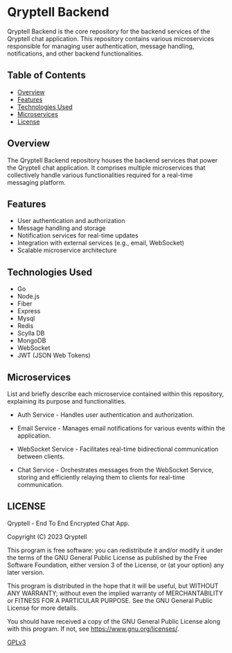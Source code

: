 # Qryptell Backend

Qryptell Backend is the core repository for the backend services of the Qryptell chat application. This repository contains various microservices responsible for managing user authentication, message handling, notifications, and other backend functionalities.

## Table of Contents
- [Overview](#overview)
- [Features](#features)
- [Technologies Used](#technologies-used)
- [Microservices](#microservices)
- [License](#license)

## Overview

The Qryptell Backend repository houses the backend services that power the Qryptell chat application. It comprises multiple microservices that collectively handle various functionalities required for a real-time messaging platform.

## Features

* User authentication and authorization
* Message handling and storage
* Notification services for real-time updates
* Integration with external services (e.g., email, WebSocket)
* Scalable microservice architecture

## Technologies Used

* Go
* Node.js
* Fiber
* Express
* Mysql
* Redis
* Scylla DB
* MongoDB
* WebSocket
* JWT (JSON Web Tokens)

## Microservices

List and briefly describe each microservice contained within this repository, explaining its purpose and functionalities.

* Auth Service - Handles user authentication and authorization.
  
* Email Service - Manages email notifications for various events within the application.
  
* WebSocket Service - Facilitates real-time bidirectional communication between clients.

* Chat Service - Orchestrates messages from the WebSocket Service, storing and efficiently relaying them to clients for real-time communication.

## LICENSE

Qryptell - End To End Encrypted Chat App.

Copyright (C) 2023  Qryptell

This program is free software: you can redistribute it and/or modify
it under the terms of the GNU General Public License as published by
the Free Software Foundation, either version 3 of the License, or
(at your option) any later version.

This program is distributed in the hope that it will be useful,
but WITHOUT ANY WARRANTY; without even the implied warranty of
MERCHANTABILITY or FITNESS FOR A PARTICULAR PURPOSE.  See the
GNU General Public License for more details.

You should have received a copy of the GNU General Public License
along with this program.  If not, see <https://www.gnu.org/licenses/>.

[GPLv3](LICENSE)
